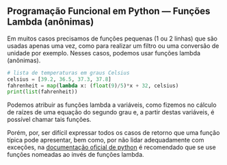## Programação Funcional em Python — Funções Lambda (anônimas)

<div class="small">

Em muitos casos precisamos de funções pequenas (1 ou 2 linhas) que são usadas apenas uma vez, como para realizar um filtro ou uma conversão de unidade por exemplo. Nesses casos, podemos usar funções lambda (anônimas).

```python
# lista de temperaturas em graus Celsius
celsius = [39.2, 36.5, 37.3, 37.8]
fahrenheit = map(lambda x: (float(9)/5)*x + 32, celsius)
print(list(fahrenheit))
```

Podemos atribuir as funções lambda a variáveis, como fizemos no cálculo de raízes de uma equação do segundo grau e, a partir destas variáveis, é possível chamar tais funções.

Porém, por, ser difícil expressar todos os casos de retorno que uma função típica pode apresentar, bem como, por não lidar adequadamente com exceções, na [documentação oficial de python](https://docs.python.org/3/howto/functional.html#small-functions-and-the-lambda-expression) é recomendado que se use funções nomeadas ao invés de funções lambda.

</div>
